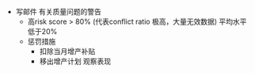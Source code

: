 - 写邮件 有关质量问题的警告
	- 高risk score > 80% (代表conflict ratio 极高，大量无效数据) 平均水平 低于20%
	- 惩罚措施
		- 扣除当月增产补贴
		- 移出增产计划 观察表现